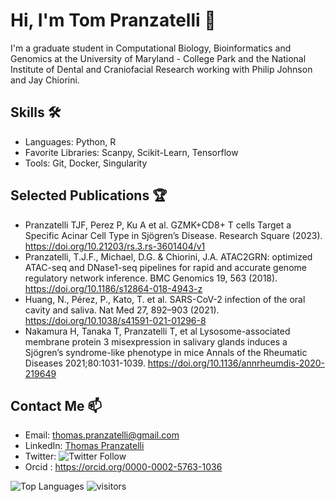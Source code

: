 # Hi, I'm Tom Pranzatelli 👋

I'm a graduate student in Computational Biology, Bioinformatics and Genomics at the University of Maryland - College Park and the National Institute of Dental and Craniofacial Research working with Philip Johnson and Jay Chiorini.

## Skills 🛠️

- Languages: Python, R
- Favorite Libraries: Scanpy, Scikit-Learn, Tensorflow
- Tools: Git, Docker, Singularity

## Selected Publications 🏆

- Pranzatelli TJF, Perez P, Ku A et al. GZMK+CD8+ T cells Target a Specific Acinar Cell Type in Sjögren’s Disease. Research Square (2023). https://doi.org/10.21203/rs.3.rs-3601404/v1
- Pranzatelli, T.J.F., Michael, D.G. & Chiorini, J.A. ATAC2GRN: optimized ATAC-seq and DNase1-seq pipelines for rapid and accurate genome regulatory network inference. BMC Genomics 19, 563 (2018). https://doi.org/10.1186/s12864-018-4943-z
- Huang, N., Pérez, P., Kato, T. et al. SARS-CoV-2 infection of the oral cavity and saliva. Nat Med 27, 892–903 (2021). https://doi.org/10.1038/s41591-021-01296-8
- Nakamura H, Tanaka T, Pranzatelli T, et al Lysosome-associated membrane protein 3 misexpression in salivary glands induces a Sjögren’s syndrome-like phenotype in mice Annals of the Rheumatic Diseases 2021;80:1031-1039. https://doi.org/10.1136/annrheumdis-2020-219649

## Contact Me 📫

- Email: thomas.pranzatelli@gmail.com
- LinkedIn: [Thomas Pranzatelli](https://www.linkedin.com/in/regulatorysystemsbiology)
- Twitter: ![Twitter Follow](https://img.shields.io/twitter/follow/pranzatelli?style=social)
- Orcid : https://orcid.org/0000-0002-5763-1036

![Top Languages](https://github-readme-stats.vercel.app/api/top-langs/?username=pranzatelli&theme=radical)
![visitors](https://visitor-badge.glitch.me/badge?page_id=pranzatelli&left_color=green&right_color=red)
